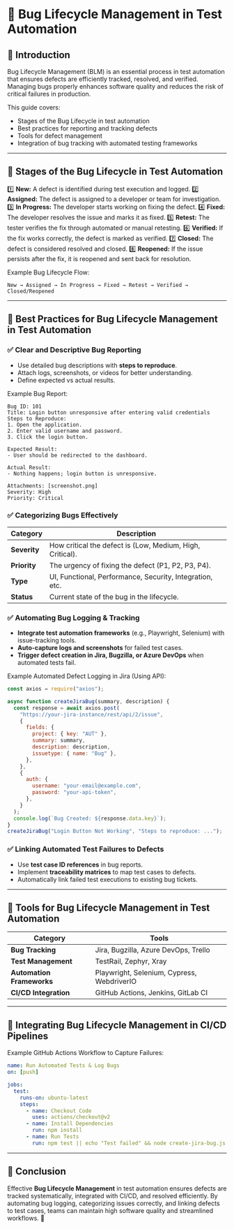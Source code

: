 # 📌 Bug Lifecycle Management in Test Automation

## 🚀 Introduction

Bug Lifecycle Management (BLM) is an essential process in test automation that ensures defects are efficiently tracked, resolved, and verified. Managing bugs properly enhances software quality and reduces the risk of critical failures in production.

This guide covers:

- Stages of the Bug Lifecycle in test automation
- Best practices for reporting and tracking defects
- Tools for defect management
- Integration of bug tracking with automated testing frameworks

---

## 📌 Stages of the Bug Lifecycle in Test Automation

1️⃣ **New:** A defect is identified during test execution and logged.
2️⃣ **Assigned:** The defect is assigned to a developer or team for investigation.
3️⃣ **In Progress:** The developer starts working on fixing the defect.
4️⃣ **Fixed:** The developer resolves the issue and marks it as fixed.
5️⃣ **Retest:** The tester verifies the fix through automated or manual retesting.
6️⃣ **Verified:** If the fix works correctly, the defect is marked as verified.
7️⃣ **Closed:** The defect is considered resolved and closed.
8️⃣ **Reopened:** If the issue persists after the fix, it is reopened and sent back for resolution.

Example Bug Lifecycle Flow:

```
New → Assigned → In Progress → Fixed → Retest → Verified → Closed/Reopened
```

---

## 📌 Best Practices for Bug Lifecycle Management in Test Automation

### ✅ Clear and Descriptive Bug Reporting

- Use detailed bug descriptions with **steps to reproduce**.
- Attach logs, screenshots, or videos for better understanding.
- Define expected vs actual results.

Example Bug Report:

```
Bug ID: 101
Title: Login button unresponsive after entering valid credentials
Steps to Reproduce:
1. Open the application.
2. Enter valid username and password.
3. Click the login button.

Expected Result:
- User should be redirected to the dashboard.

Actual Result:
- Nothing happens; login button is unresponsive.

Attachments: [screenshot.png]
Severity: High
Priority: Critical
```

### ✅ Categorizing Bugs Effectively

| Category     | Description                                               |
| ------------ | --------------------------------------------------------- |
| **Severity** | How critical the defect is (Low, Medium, High, Critical). |
| **Priority** | The urgency of fixing the defect (P1, P2, P3, P4).        |
| **Type**     | UI, Functional, Performance, Security, Integration, etc.  |
| **Status**   | Current state of the bug in the lifecycle.                |

### ✅ Automating Bug Logging & Tracking

- **Integrate test automation frameworks** (e.g., Playwright, Selenium) with issue-tracking tools.
- **Auto-capture logs and screenshots** for failed test cases.
- **Trigger defect creation in Jira, Bugzilla, or Azure DevOps** when automated tests fail.

Example Automated Defect Logging in Jira (Using API):

```javascript
const axios = require("axios");

async function createJiraBug(summary, description) {
  const response = await axios.post(
    "https://your-jira-instance/rest/api/2/issue",
    {
      fields: {
        project: { key: "AUT" },
        summary: summary,
        description: description,
        issuetype: { name: "Bug" },
      },
    },
    {
      auth: {
        username: "your-email@example.com",
        password: "your-api-token",
      },
    }
  );
  console.log(`Bug Created: ${response.data.key}`);
}
createJiraBug("Login Button Not Working", "Steps to reproduce: ...");
```

### ✅ Linking Automated Test Failures to Defects

- Use **test case ID references** in bug reports.
- Implement **traceability matrices** to map test cases to defects.
- Automatically link failed test executions to existing bug tickets.

---

## 📌 Tools for Bug Lifecycle Management in Test Automation

| Category                  | Tools                                      |
| ------------------------- | ------------------------------------------ |
| **Bug Tracking**          | Jira, Bugzilla, Azure DevOps, Trello       |
| **Test Management**       | TestRail, Zephyr, Xray                     |
| **Automation Frameworks** | Playwright, Selenium, Cypress, WebdriverIO |
| **CI/CD Integration**     | GitHub Actions, Jenkins, GitLab CI         |

---

## 📌 Integrating Bug Lifecycle Management in CI/CD Pipelines

Example GitHub Actions Workflow to Capture Failures:

```yaml
name: Run Automated Tests & Log Bugs
on: [push]

jobs:
  test:
    runs-on: ubuntu-latest
    steps:
      - name: Checkout Code
        uses: actions/checkout@v2
      - name: Install Dependencies
        run: npm install
      - name: Run Tests
        run: npm test || echo "Test failed" && node create-jira-bug.js
```

---

## 🎯 Conclusion

Effective **Bug Lifecycle Management** in test automation ensures defects are tracked systematically, integrated with CI/CD, and resolved efficiently. By automating bug logging, categorizing issues correctly, and linking defects to test cases, teams can maintain high software quality and streamlined workflows. 🚀
